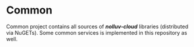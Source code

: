# Common
Common project contains all sources of ***nolluv-cloud*** libraries (distributed via NuGETs). Some common services is implemented in this repository as well.
